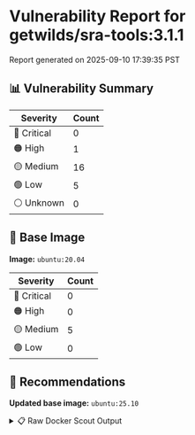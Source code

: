 # Vulnerability Report for getwilds/sra-tools:3.1.1

Report generated on 2025-09-10 17:39:35 PST

## 📊 Vulnerability Summary

| Severity | Count |
|----------|-------|
| 🔴 Critical | 0 |
| 🟠 High | 1 |
| 🟡 Medium | 16 |
| 🟢 Low | 5 |
| ⚪ Unknown | 0 |

## 🐳 Base Image

**Image:** `ubuntu:20.04`

| Severity | Count |
|----------|-------|
| 🔴 Critical | 0 |
| 🟠 High | 0 |
| 🟡 Medium | 5 |
| 🟢 Low | 0 |

## 🔄 Recommendations

**Updated base image:** `ubuntu:25.10`

<details>
<summary>📋 Raw Docker Scout Output</summary>

```text
Target             │  getwilds/sra-tools:3.1.1  │    0C     1H    16M     5L   
    digest           │  857c281722de                      │                              
  Base image         │  ubuntu:20.04                      │    0C     0H     5M     0L   
  Updated base image │  ubuntu:25.10                      │    0C     0H     0M     0L   
                     │                                    │                  -5          

What's next:
    View vulnerabilities → docker scout cves getwilds/sra-tools:3.1.1
    View base image update recommendations → docker scout recommendations getwilds/sra-tools:3.1.1
    Include policy results in your quickview by supplying an organization → docker scout quickview getwilds/sra-tools:3.1.1 --org <organization>
```
</details>
